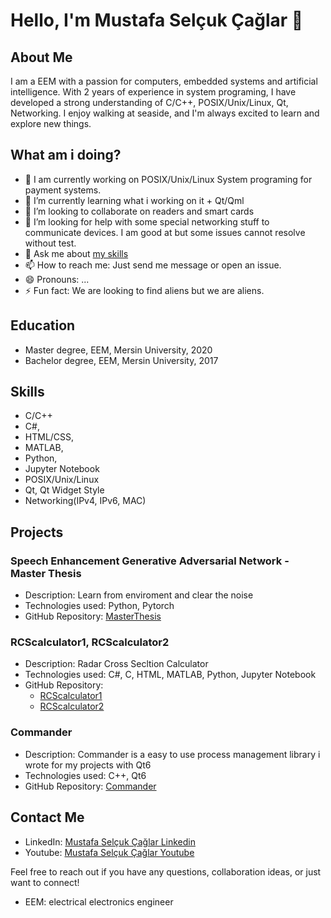 # Hello, I'm Mustafa Selçuk Çağlar 👋

## About Me
I am a EEM with a passion for computers, embedded systems and artificial intelligence. With 2 years of experience in system programing, I have developed a strong understanding of C/C++, POSIX/Unix/Linux, Qt, Networking. I enjoy walking at seaside, and I'm always excited to learn and explore new things.

## What am i doing?
- 🔭 I am currently working on POSIX/Unix/Linux System programing for payment systems.
- 🌱 I’m currently learning what i working on it + Qt/Qml
- 👯 I’m looking to collaborate on readers and smart cards
- 🤔 I’m looking for help with some special networking stuff to communicate devices. I am good at but some issues cannot resolve without test.
- 💬 Ask me about [my skills](#skills)
- 📫 How to reach me: Just send me message or open an issue.
- 😄 Pronouns: ...
- ⚡ Fun fact: We are looking to find aliens but we are aliens.


## Education
- Master degree, EEM, Mersin University, 2020
- Bachelor degree, EEM, Mersin University, 2017
<!-- - [Additional degrees or certifications] -->

## Skills
- C/C++
- C#, 
- HTML/CSS, 
- MATLAB, 
- Python, 
- Jupyter Notebook
- POSIX/Unix/Linux
- Qt, Qt Widget Style
- Networking(IPv4, IPv6, MAC)

## Projects
### Speech Enhancement Generative Adversarial Network - Master Thesis
- Description: Learn from enviroment and clear the noise
- Technologies used: Python, Pytorch
- GitHub Repository: [MasterThesis](https://github.com/develooper1994/MasterThesis)

### RCScalculator1, RCScalculator2
- Description: Radar Cross Secltion Calculator
- Technologies used: C#, C, HTML, MATLAB, Python, Jupyter Notebook
- GitHub Repository: 
  - [RCScalculator1](https://github.com/develooper1994/RCScalculator1)
  - [RCScalculator2](https://github.com/develooper1994/RCScalculator2)

### Commander
- Description: Commander is a easy to use process management library i wrote for my projects with Qt6
- Technologies used: C++, Qt6
- GitHub Repository: [Commander](https://github.com/develooper1994/Commander)

## Contact Me
- LinkedIn: [Mustafa Selçuk Çağlar Linkedin](https://www.linkedin.com/in/[your-linkedin-profile])
- Youtube: [Mustafa Selçuk Çağlar Youtube](https://www.youtube.com/channel/UCSOVO6gW85DOlHlTdDcuyVg)
<!-- - Email: [Your email address] -->

Feel free to reach out if you have any questions, collaboration ideas, or just want to connect!






- EEM: electrical electronics engineer

<!--
**develooper1994/develooper1994** is a ✨ _special_ ✨ repository because its `README.md` (this file) appears on your GitHub profile.

Here are some ideas to get you started:

- 🔭 I’m currently working on ...
- 🌱 I’m currently learning ...
- 👯 I’m looking to collaborate on ...
- 🤔 I’m looking for help with ...
- 💬 Ask me about ...
- 📫 How to reach me: ...
- 😄 Pronouns: ...
- ⚡ Fun fact: ...

örnek: https://github.com/juancarlospaco/juancarlospaco/blob/master/README.md?plain=1
-->
